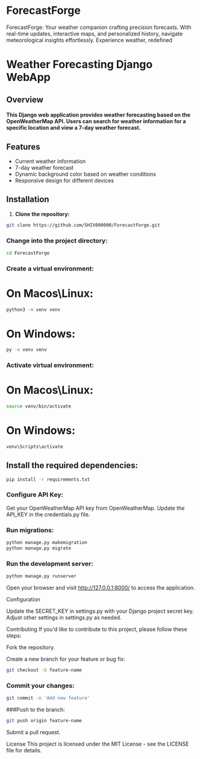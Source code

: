 # ForecastForge
ForecastForge: Your weather companion crafting precision forecasts. With real-time updates, interactive maps, and personalized history, navigate meteorological insights effortlessly. Experience weather, redefined

# Weather Forecasting Django WebApp

## Overview

#### This Django web application provides weather forecasting based on the OpenWeatherMap API. Users can search for weather information for a specific location and view a 7-day weather forecast.

## Features

- Current weather information
- 7-day weather forecast
- Dynamic background color based on weather conditions
- Responsive design for different devices

## Installation

1. **Clone the repository:**

```bash
git clone https://github.com/SHIV000000/ForecastForge.git
```
### Change into the project directory:

```bash
cd ForecastForge
```

### Create a virtual environment:

# On Macos\Linux:
```bash
python3 -m venv venv
 ```
# On Windows:
```bash
py -m venv venv
```
### Activate  virtual environment:
# On Macos\Linux:
```bash
source venv/bin/activate
```

# On Windows:
```bash
venv\Scripts\activate
```


## Install the required dependencies:

 ```bash
pip install -r requirements.txt
```

### Configure API Key:

Get your OpenWeatherMap API key from OpenWeatherMap.
Update the API_KEY in the credentials.py file.

### Run migrations:

```bash
python manage.py makemigration
python manage.py migrate
```

### Run the development server:

```bash
python manage.py runserver
```

Open your browser and visit http://127.0.0.1:8000/ to access the application.

Configuration

Update the SECRET_KEY in settings.py with your Django project secret key.
Adjust other settings in settings.py as needed.

Contributing
If you'd like to contribute to this project, please follow these steps:

Fork the repository.

Create a new branch for your feature or bug fix:

```bash
git checkout -b feature-name
```
### Commit your changes:

```bash
git commit -m 'Add new feature'
```

###Push to the branch:

```bash
git push origin feature-name
```
Submit a pull request.

License
This project is licensed under the MIT License - see the LICENSE file for details.
